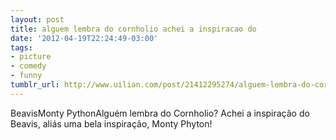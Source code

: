 ```yaml
---
layout: post
title: alguem lembra do cornholio achei a inspiracao do
date: '2012-04-19T22:24:49-03:00'
tags:
- picture
- comedy
- funny
tumblr_url: http://www.uilian.com/post/21412295274/alguem-lembra-do-cornholio-achei-a-inspiracao-do
---
```

BeavisMonty PythonAlguém lembra do Cornholio? Achei a inspiração do Beavis, aliás uma bela inspiração, Monty Phyton!
